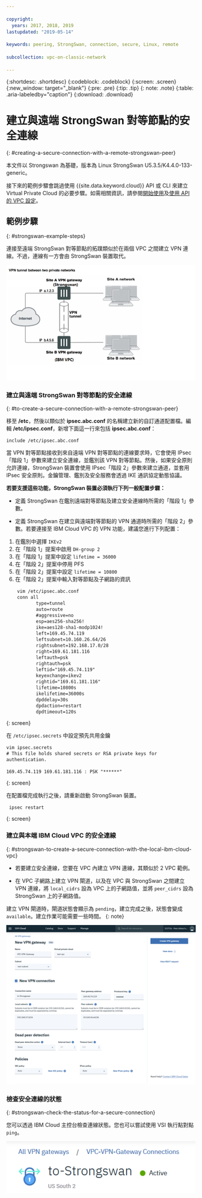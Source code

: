 ```yaml
---

copyright:
  years: 2017, 2018, 2019
lastupdated: "2019-05-14"

keywords: peering, StrongSwan, connection, secure, Linux, remote

subcollection: vpc-on-classic-network

---
```


{:shortdesc: .shortdesc}
{:codeblock: .codeblock}
{:screen: .screen}
{:new_window: target="_blank"}
{:pre: .pre}
{:tip: .tip}
{: note: .note}
{:table: .aria-labeledby="caption"}
{:download: .download}


# 建立與遠端 StrongSwan 對等節點的安全連線
{: #creating-a-secure-connection-with-a-remote-strongswan-peer}

本文件以 Strongswan 為基礎，版本為 Linux StrongSwan U5.3.5/K4.4.0-133-generic。

接下來的範例步驟會跳過使用 {{site.data.keyword.cloud}} API 或 CLI 來建立 Virtual Private Cloud 的必要步驟。如需相關資訊，請參閱[開始使用](/docs/vpc-on-classic?topic=vpc-on-classic-getting-started)及[使用 API 的 VPC 設定](/docs/vpc-on-classic?topic=vpc-on-classic-creating-a-vpc-using-the-rest-apis)。

## 範例步驟
{: #strongswan-example-steps}

連接至遠端 StrongSwan 對等節點的拓蹼類似於在兩個 VPC 之間建立 VPN 連線。不過，連線有一方會由 StrongSwan 裝置取代。

![在這裡輸入影像說明](./images/vpc-vpn-sw-figure.png)

### 建立與遠端 StrongSwan 對等節點的安全連線
{: #to-create-a-secure-connection-with-a-remote-strongswan-peer}

移至 **/etc**，然後以類似於 **ipsec.abc.conf** 的名稱建立新的自訂通道配置檔。編輯 **/etc/ipsec.conf**，新增下面這一行來包括 **ipsec.abc.conf**：

    include /etc/ipsec.abc.conf

當 VPN 對等節點接收到來自遠端 VPN 對等節點的連線要求時，它會使用 IPsec「階段 1」參數來建立安全連線，並鑑別該 VPN 對等節點。然後，如果安全原則允許連線，StrongSwan 裝置會使用 IPsec「階段 2」參數來建立通道，並套用 IPsec 安全原則。金鑰管理、鑑別及安全服務會透過 IKE 通訊協定動態協議。

**若要支援這些功能，StrongSwan 裝置必須執行下列一般配置步驟：**

* 定義 StrongSwan 在鑑別遠端對等節點及建立安全連線時所需的「階段 1」參數。

* 定義 StrongSwan 在建立與遠端對等節點的 VPN 通道時所需的「階段 2」參數。若要連接至 IBM Cloud VPC 的 VPN 功能，建議您進行下列配置：

1. 在鑑別中選擇 `IKEv2`
2. 在「階段 1」提案中啟用 `DH-group 2`
3. 在「階段 1」提案中設定 `lifetime = 36000`
4. 在「階段 2」提案中停用 PFS
5. 在「階段 2」提案中設定 `lifetime = 10800`
6. 在「階段 2」提案中輸入對等節點及子網路的資訊

```
    vim /etc/ipsec.abc.conf
    conn all
           type=tunnel
           auto=route
           #aggressive=no
           esp=aes256-sha256!
           ike=aes128-sha1-modp1024!
           left=169.45.74.119
           leftsubnet=10.160.26.64/26
           rightsubnet=192.168.17.0/28
           right=169.61.181.116
           leftauth=psk
           rightauth=psk
           leftid="169.45.74.119"
           keyexchange=ikev2
           rightid="169.61.181.116"
           lifetime=10800s
           ikelifetime=36000s
           dpddelay=30s
           dpdaction=restart
           dpdtimeout=120s
```
{: screen}

在 `/etc/ipsec.secrets` 中設定預先共用金鑰

```
vim ipsec.secrets
# This file holds shared secrets or RSA private keys for authentication.

169.45.74.119 169.61.181.116 : PSK "******"

```
{: screen}

在配置檔完成執行之後，請重新啟動 StrongSwan 裝置。

```
 ipsec restart
```
{: screen}

### 建立與本端 IBM Cloud VPC 的安全連線
{: #strongswan-to-create-a-secure-connection-with-the-local-ibm-cloud-vpc}

* 若要建立安全連線，您要在 VPC 內建立 VPN 連線，其類似於 2 VPC 範例。

* 在 VPC 子網路上建立 VPN 閘道，以及在 VPC 與 StrongSwan 之間建立 VPN 連線，將 `local_cidrs` 設為 VPC 上的子網路值，並將 `peer_cidrs` 設為 StrongSwan 上的子網路值。

建立 VPN 閘道時，閘道狀態會顯示為 `pending`，建立完成之後，狀態會變成 `available`。建立作業可能需要一些時間。
{: note}

![vpc-vpn-sw-connection](./images/vpc-vpn-sw-connection.png)

### 檢查安全連線的狀態
{: #strongswan-check-the-status-for-a-secure-connection}

您可以透過 IBM Cloud 主控台檢查連線狀態。您也可以嘗試使用 VSI 執行點對點 `ping`。

![vpc-vpn-sw-status.png](./images/vpc-vpn-sw-status.png)
